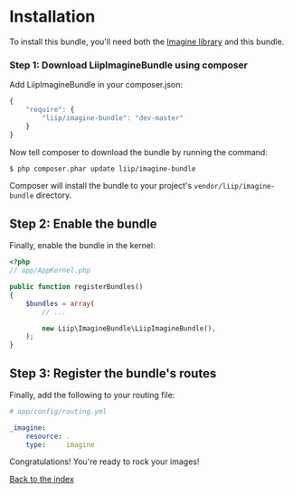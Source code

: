 # Installation

To install this bundle, you'll need both the [Imagine library](https://github.com/avalanche123/Imagine)
and this bundle.

### Step 1: Download LiipImagineBundle using composer

Add LiipImagineBundle in your composer.json:

```js
{
    "require": {
        "liip/imagine-bundle": "dev-master"
    }
}
```

Now tell composer to download the bundle by running the command:

``` bash
$ php composer.phar update liip/imagine-bundle
```

Composer will install the bundle to your project's `vendor/liip/imagine-bundle` directory.


## Step 2: Enable the bundle

Finally, enable the bundle in the kernel:

``` php
<?php
// app/AppKernel.php

public function registerBundles()
{
    $bundles = array(
        // ...

        new Liip\ImagineBundle\LiipImagineBundle(),
    );
}
```

## Step 3: Register the bundle's routes

Finally, add the following to your routing file:

``` yaml
# app/config/routing.yml

_imagine:
    resource: .
    type:     imagine
```

Congratulations! You're ready to rock your images!

[Back to the index](index.md)
